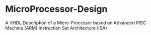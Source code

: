 # MicroProcessor-Design
A VHDL Description of a Micro-Processor based on Advanced RISC Machine (ARM) Instruction Set Architecture (ISA)
